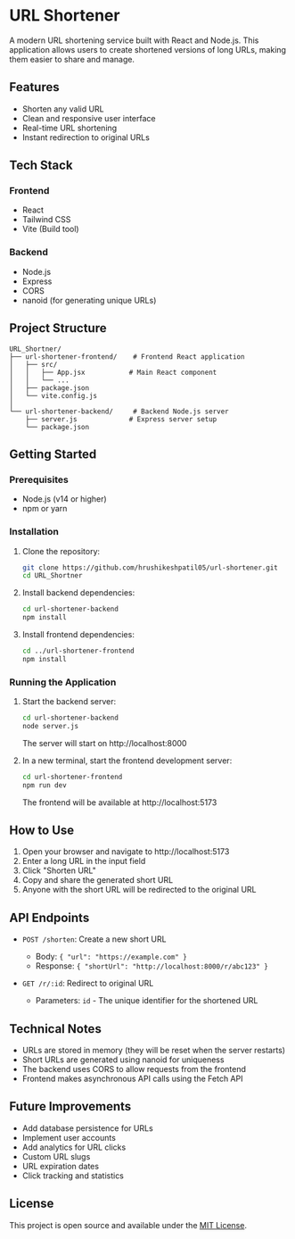 # URL Shortener

A modern URL shortening service built with React and Node.js. This application allows users to create shortened versions of long URLs, making them easier to share and manage.

## Features

- Shorten any valid URL
- Clean and responsive user interface
- Real-time URL shortening
- Instant redirection to original URLs

## Tech Stack

### Frontend
- React
- Tailwind CSS
- Vite (Build tool)

### Backend
- Node.js
- Express
- CORS
- nanoid (for generating unique URLs)

## Project Structure

```
URL_Shortner/
├── url-shortener-frontend/    # Frontend React application
│   ├── src/
│   │   ├── App.jsx           # Main React component
│   │   └── ...
│   ├── package.json
│   └── vite.config.js
│
└── url-shortener-backend/     # Backend Node.js server
    ├── server.js             # Express server setup
    └── package.json
```

## Getting Started

### Prerequisites

- Node.js (v14 or higher)
- npm or yarn

### Installation

1. Clone the repository:
   ```bash
   git clone https://github.com/hrushikeshpatil05/url-shortener.git
   cd URL_Shortner
   ```

2. Install backend dependencies:
   ```bash
   cd url-shortener-backend
   npm install
   ```

3. Install frontend dependencies:
   ```bash
   cd ../url-shortener-frontend
   npm install
   ```

### Running the Application

1. Start the backend server:
   ```bash
   cd url-shortener-backend
   node server.js
   ```
   The server will start on http://localhost:8000

2. In a new terminal, start the frontend development server:
   ```bash
   cd url-shortener-frontend
   npm run dev
   ```
   The frontend will be available at http://localhost:5173

## How to Use

1. Open your browser and navigate to http://localhost:5173
2. Enter a long URL in the input field
3. Click "Shorten URL"
4. Copy and share the generated short URL
5. Anyone with the short URL will be redirected to the original URL

## API Endpoints

- `POST /shorten`: Create a new short URL
  - Body: `{ "url": "https://example.com" }`
  - Response: `{ "shortUrl": "http://localhost:8000/r/abc123" }`

- `GET /r/:id`: Redirect to original URL
  - Parameters: `id` - The unique identifier for the shortened URL

## Technical Notes

- URLs are stored in memory (they will be reset when the server restarts)
- Short URLs are generated using nanoid for uniqueness
- The backend uses CORS to allow requests from the frontend
- Frontend makes asynchronous API calls using the Fetch API

## Future Improvements

- Add database persistence for URLs
- Implement user accounts
- Add analytics for URL clicks
- Custom URL slugs
- URL expiration dates
- Click tracking and statistics

## License

This project is open source and available under the [MIT License](LICENSE).
